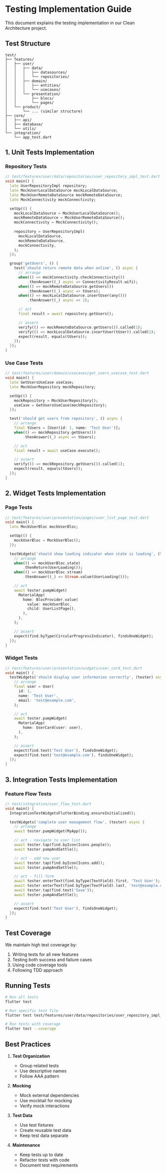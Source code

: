 # Testing Implementation Guide

This document explains the testing implementation in our Clean Architecture project.

## Test Structure

```
test/
├── features/
│   ├── user/
│   │   ├── data/
│   │   │   ├── datasources/
│   │   │   └── repositories/
│   │   ├── domain/
│   │   │   ├── entities/
│   │   │   └── usecases/
│   │   └── presentation/
│   │       ├── blocs/
│   │       └── pages/
│   └── product/
│       └── ... (similar structure)
├── core/
│   ├── api/
│   ├── database/
│   └── utils/
└── integration/
    └── app_test.dart
```

## 1. Unit Tests Implementation

### Repository Tests
```dart
// test/features/user/data/repositories/user_repository_impl_test.dart
void main() {
  late UserRepositoryImpl repository;
  late MockUserLocalDataSource mockLocalDataSource;
  late MockUserRemoteDataSource mockRemoteDataSource;
  late MockConnectivity mockConnectivity;

  setUp(() {
    mockLocalDataSource = MockUserLocalDataSource();
    mockRemoteDataSource = MockUserRemoteDataSource();
    mockConnectivity = MockConnectivity();
    
    repository = UserRepositoryImpl(
      mockLocalDataSource,
      mockRemoteDataSource,
      mockConnectivity,
    );
  });

  group('getUsers', () {
    test('should return remote data when online', () async {
      // arrange
      when(() => mockConnectivity.checkConnectivity())
          .thenAnswer((_) async => ConnectivityResult.wifi);
      when(() => mockRemoteDataSource.getUsers())
          .thenAnswer((_) async => tUsers);
      when(() => mockLocalDataSource.insertUser(any()))
          .thenAnswer((_) async => 1);

      // act
      final result = await repository.getUsers();

      // assert
      verify(() => mockRemoteDataSource.getUsers()).called(1);
      verify(() => mockLocalDataSource.insertUser(tUser)).called(1);
      expect(result, equals(tUsers));
    });
  });
}
```

### Use Case Tests
```dart
// test/features/user/domain/usecases/get_users_usecase_test.dart
void main() {
  late GetUsersUseCase useCase;
  late MockUserRepository mockRepository;

  setUp(() {
    mockRepository = MockUserRepository();
    useCase = GetUsersUseCase(mockRepository);
  });

  test('should get users from repository', () async {
    // arrange
    final tUsers = [User(id: 1, name: 'Test User')];
    when(() => mockRepository.getUsers())
        .thenAnswer((_) async => tUsers);

    // act
    final result = await useCase.execute();

    // assert
    verify(() => mockRepository.getUsers()).called(1);
    expect(result, equals(tUsers));
  });
}
```

## 2. Widget Tests Implementation

### Page Tests
```dart
// test/features/user/presentation/pages/user_list_page_test.dart
void main() {
  late MockUserBloc mockUserBloc;

  setUp(() {
    mockUserBloc = MockUserBloc();
  });

  testWidgets('should show loading indicator when state is loading', (tester) async {
    // arrange
    when(() => mockUserBloc.state)
        .thenReturn(UserLoading());
    when(() => mockUserBloc.stream)
        .thenAnswer((_) => Stream.value(UserLoading()));

    // act
    await tester.pumpWidget(
      MaterialApp(
        home: BlocProvider.value(
          value: mockUserBloc,
          child: UserListPage(),
        ),
      ),
    );

    // assert
    expect(find.byType(CircularProgressIndicator), findsOneWidget);
  });
}
```

### Widget Tests
```dart
// test/features/user/presentation/widgets/user_card_test.dart
void main() {
  testWidgets('should display user information correctly', (tester) async {
    // arrange
    final user = User(
      id: 1,
      name: 'Test User',
      email: 'test@example.com',
    );

    // act
    await tester.pumpWidget(
      MaterialApp(
        home: UserCard(user: user),
      ),
    );

    // assert
    expect(find.text('Test User'), findsOneWidget);
    expect(find.text('test@example.com'), findsOneWidget);
  });
}
```

## 3. Integration Tests Implementation

### Feature Flow Tests
```dart
// test/integration/user_flow_test.dart
void main() {
  IntegrationTestWidgetsFlutterBinding.ensureInitialized();

  testWidgets('complete user management flow', (tester) async {
    // arrange
    await tester.pumpWidget(MyApp());

    // act - navigate to user list
    await tester.tap(find.byIcon(Icons.people));
    await tester.pumpAndSettle();

    // act - add new user
    await tester.tap(find.byIcon(Icons.add));
    await tester.pumpAndSettle();

    // act - fill form
    await tester.enterText(find.byType(TextField).first, 'Test User');
    await tester.enterText(find.byType(TextField).last, 'test@example.com');
    await tester.tap(find.text('Save'));
    await tester.pumpAndSettle();

    // assert
    expect(find.text('Test User'), findsOneWidget);
  });
}
```

## Test Coverage

We maintain high test coverage by:
1. Writing tests for all new features
2. Testing both success and failure cases
3. Using code coverage tools
4. Following TDD approach

## Running Tests

```bash
# Run all tests
flutter test

# Run specific test file
flutter test test/features/user/data/repositories/user_repository_impl_test.dart

# Run tests with coverage
flutter test --coverage
```

## Best Practices

1. **Test Organization**
   - Group related tests
   - Use descriptive names
   - Follow AAA pattern

2. **Mocking**
   - Mock external dependencies
   - Use mocktail for mocking
   - Verify mock interactions

3. **Test Data**
   - Use test fixtures
   - Create reusable test data
   - Keep test data separate

4. **Maintenance**
   - Keep tests up to date
   - Refactor tests with code
   - Document test requirements 